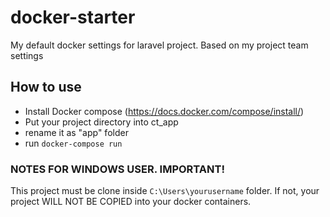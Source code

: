 # docker-starter
My default docker settings for laravel project. Based on my project team settings

## How to use
- Install Docker compose (https://docs.docker.com/compose/install/)
- Put your project directory into ct_app
- rename it as "app" folder
- run `docker-compose run`


### NOTES FOR WINDOWS USER. IMPORTANT!
This project must be clone inside `C:\Users\yourusername` folder. If not, your project WILL NOT BE COPIED into your docker containers.
